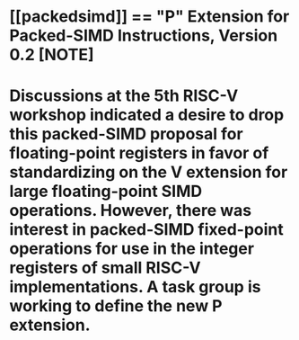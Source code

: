 [[packedsimd]]
\== "P" Extension for Packed-SIMD Instructions, Version 0.2
[NOTE]
==========================================================

Discussions at the 5th RISC-V workshop indicated a desire to drop this
packed-SIMD proposal for floating-point registers in favor of
standardizing on the V extension for large floating-point SIMD
operations. However, there was interest in packed-SIMD fixed-point
operations for use in the integer registers of small RISC-V
implementations. A task group is working to define the new P extension.
=======================================================================================================
